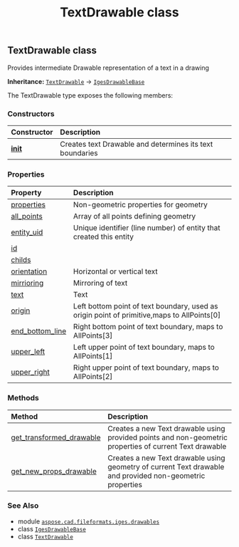 ﻿---
title: TextDrawable class
second_title: Aspose.CAD for Python via .NET API References
description: 
type: docs
weight: 70
url: /python-net/aspose.cad.fileformats.iges.drawables/textdrawable/
is_root: false
---

## TextDrawable class

Provides intermediate Drawable representation of a text in a drawing



**Inheritance:** [`TextDrawable`](/cad/python-net/aspose.cad.fileformats.iges.drawables/textdrawable) → 
[`IgesDrawableBase`](/cad/python-net/aspose.cad.fileformats.iges.drawables/igesdrawablebase)



The TextDrawable type exposes the following members:

### Constructors
| Constructor | Description |
| :- | :- |
| [__init__](/cad/python-net/aspose.cad.fileformats.iges.drawables/textdrawable/__init__/#str-aspose.cad.primitives.Point3D-float-float-float-aspose.cad.fileformats.iges.drawables.IDrawableProperties) | Creates text Drawable and determines its text boundaries |


### Properties
| Property | Description |
| :- | :- |
| [properties](/cad/python-net/aspose.cad.fileformats.iges.drawables/textdrawable/properties) | Non-geometric properties for geometry |
| [all_points](/cad/python-net/aspose.cad.fileformats.iges.drawables/textdrawable/all_points) | Array of all points defining geometry |
| [entity_uid](/cad/python-net/aspose.cad.fileformats.iges.drawables/textdrawable/entity_uid) | Unique identifier (line number) of entity that created this entity |
| [id](/cad/python-net/aspose.cad.fileformats.iges.drawables/textdrawable/id) |  |
| [childs](/cad/python-net/aspose.cad.fileformats.iges.drawables/textdrawable/childs) |  |
| [orientation](/cad/python-net/aspose.cad.fileformats.iges.drawables/textdrawable/orientation) | Horizontal or vertical text |
| [mirrioring](/cad/python-net/aspose.cad.fileformats.iges.drawables/textdrawable/mirrioring) | Mirroring of text |
| [text](/cad/python-net/aspose.cad.fileformats.iges.drawables/textdrawable/text) | Text |
| [origin](/cad/python-net/aspose.cad.fileformats.iges.drawables/textdrawable/origin) | Left bottom point of text boundary, used as origin point of primitive,maps to AllPoints[0] |
| [end_bottom_line](/cad/python-net/aspose.cad.fileformats.iges.drawables/textdrawable/end_bottom_line) | Right bottom point of text boundary, maps to AllPoints[3] |
| [upper_left](/cad/python-net/aspose.cad.fileformats.iges.drawables/textdrawable/upper_left) | Left upper point of text boundary, maps to AllPoints[1] |
| [upper_right](/cad/python-net/aspose.cad.fileformats.iges.drawables/textdrawable/upper_right) | Right upper point of text boundary, maps to AllPoints[2] |


### Methods
| Method | Description |
| :- | :- |
| [get_transformed_drawable](/cad/python-net/aspose.cad.fileformats.iges.drawables/textdrawable/get_transformed_drawable/#list) | Creates a new Text drawable using provided points and non-geometric properties of current Text drawable |
| [get_new_props_drawable](/cad/python-net/aspose.cad.fileformats.iges.drawables/textdrawable/get_new_props_drawable/#aspose.cad.fileformats.iges.drawables.IDrawableProperties) | Creates a new Text drawable using geometry of current Text drawable and provided non-geometric properties |



### See Also
* module [`aspose.cad.fileformats.iges.drawables`](..)
* class [`IgesDrawableBase`](/cad/python-net/aspose.cad.fileformats.iges.drawables/igesdrawablebase)
* class [`TextDrawable`](/cad/python-net/aspose.cad.fileformats.iges.drawables/textdrawable)
